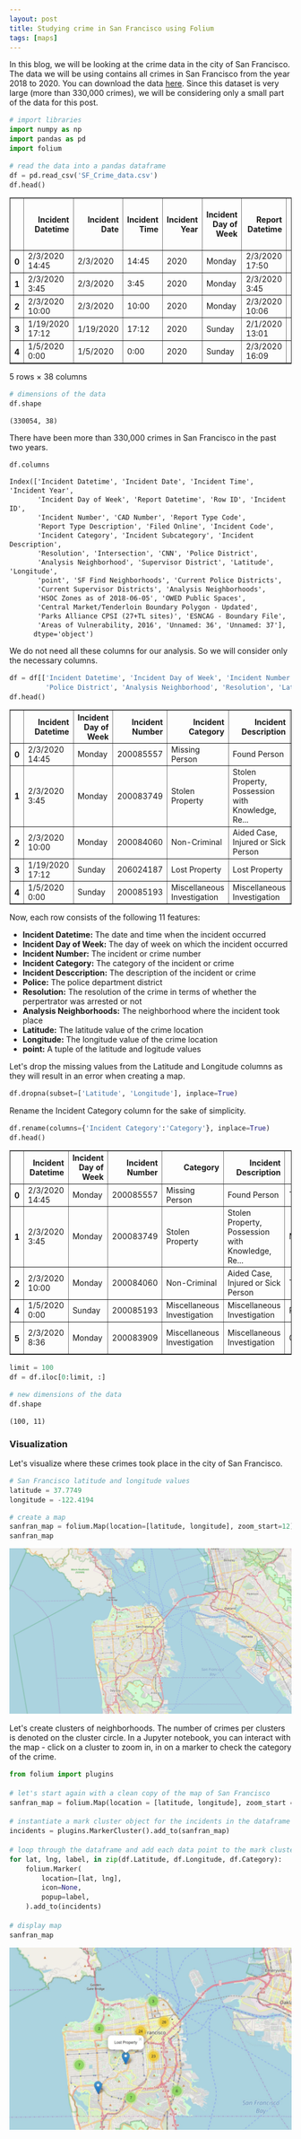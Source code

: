 ```yaml
---
layout: post
title: Studying crime in San Francisco using Folium
tags: [maps]
---
```


In this blog, we will be looking at the crime data in the city of San Francisco. The data we will be using contains all crimes in San Francisco from the year 2018 to 2020. You can download the data [here](https://data.sfgov.org/Public-Safety/Police-Department-Incident-Reports-2018-to-Present/wg3w-h783). Since this dataset is very large (more than 330,000 crimes), we will be considering only a small part of the data for this post.


```python
# import libraries
import numpy as np
import pandas as pd
import folium
```


```python
# read the data into a pandas dataframe
df = pd.read_csv('SF_Crime_data.csv')
df.head()
```




<div>
<style scoped>
    .dataframe tbody tr th:only-of-type {
        vertical-align: middle;
    }

    .dataframe tbody tr th {
        vertical-align: top;
    }

    .dataframe thead th {
        text-align: right;
    }
</style>
<table border="1" class="dataframe">
  <thead>
    <tr style="text-align: right;">
      <th></th>
      <th>Incident Datetime</th>
      <th>Incident Date</th>
      <th>Incident Time</th>
      <th>Incident Year</th>
      <th>Incident Day of Week</th>
      <th>Report Datetime</th>
      <th>Row ID</th>
      <th>Incident ID</th>
      <th>Incident Number</th>
      <th>CAD Number</th>
      <th>...</th>
      <th>Current Supervisor Districts</th>
      <th>Analysis Neighborhoods</th>
      <th>HSOC Zones as of 2018-06-05</th>
      <th>OWED Public Spaces</th>
      <th>Central Market/Tenderloin Boundary Polygon - Updated</th>
      <th>Parks Alliance CPSI (27+TL sites)</th>
      <th>ESNCAG - Boundary File</th>
      <th>Areas of Vulnerability, 2016</th>
      <th>Unnamed: 36</th>
      <th>Unnamed: 37</th>
    </tr>
  </thead>
  <tbody>
    <tr>
      <th>0</th>
      <td>2/3/2020 14:45</td>
      <td>2/3/2020</td>
      <td>14:45</td>
      <td>2020</td>
      <td>Monday</td>
      <td>2/3/2020 17:50</td>
      <td>89881675000</td>
      <td>898816</td>
      <td>200085557</td>
      <td>200342870.0</td>
      <td>...</td>
      <td>8.0</td>
      <td>16.0</td>
      <td>NaN</td>
      <td>NaN</td>
      <td>NaN</td>
      <td>NaN</td>
      <td>NaN</td>
      <td>2.0</td>
      <td>NaN</td>
      <td>NaN</td>
    </tr>
    <tr>
      <th>1</th>
      <td>2/3/2020 3:45</td>
      <td>2/3/2020</td>
      <td>3:45</td>
      <td>2020</td>
      <td>Monday</td>
      <td>2/3/2020 3:45</td>
      <td>89860711012</td>
      <td>898607</td>
      <td>200083749</td>
      <td>200340316.0</td>
      <td>...</td>
      <td>2.0</td>
      <td>20.0</td>
      <td>3.0</td>
      <td>NaN</td>
      <td>NaN</td>
      <td>NaN</td>
      <td>NaN</td>
      <td>2.0</td>
      <td>NaN</td>
      <td>NaN</td>
    </tr>
    <tr>
      <th>2</th>
      <td>2/3/2020 10:00</td>
      <td>2/3/2020</td>
      <td>10:00</td>
      <td>2020</td>
      <td>Monday</td>
      <td>2/3/2020 10:06</td>
      <td>89867264015</td>
      <td>898672</td>
      <td>200084060</td>
      <td>200340808.0</td>
      <td>...</td>
      <td>3.0</td>
      <td>8.0</td>
      <td>NaN</td>
      <td>35.0</td>
      <td>NaN</td>
      <td>NaN</td>
      <td>NaN</td>
      <td>2.0</td>
      <td>NaN</td>
      <td>NaN</td>
    </tr>
    <tr>
      <th>3</th>
      <td>1/19/2020 17:12</td>
      <td>1/19/2020</td>
      <td>17:12</td>
      <td>2020</td>
      <td>Sunday</td>
      <td>2/1/2020 13:01</td>
      <td>89863571000</td>
      <td>898635</td>
      <td>206024187</td>
      <td>NaN</td>
      <td>...</td>
      <td>NaN</td>
      <td>NaN</td>
      <td>NaN</td>
      <td>NaN</td>
      <td>NaN</td>
      <td>NaN</td>
      <td>NaN</td>
      <td>NaN</td>
      <td>NaN</td>
      <td>NaN</td>
    </tr>
    <tr>
      <th>4</th>
      <td>1/5/2020 0:00</td>
      <td>1/5/2020</td>
      <td>0:00</td>
      <td>2020</td>
      <td>Sunday</td>
      <td>2/3/2020 16:09</td>
      <td>89877368020</td>
      <td>898773</td>
      <td>200085193</td>
      <td>200342341.0</td>
      <td>...</td>
      <td>6.0</td>
      <td>30.0</td>
      <td>NaN</td>
      <td>NaN</td>
      <td>NaN</td>
      <td>NaN</td>
      <td>NaN</td>
      <td>1.0</td>
      <td>NaN</td>
      <td>NaN</td>
    </tr>
  </tbody>
</table>
<p>5 rows × 38 columns</p>
</div>




```python
# dimensions of the data
df.shape
```




    (330054, 38)



There have been more than 330,000 crimes in San Francisco in the past two years.


```python
df.columns
```




    Index(['Incident Datetime', 'Incident Date', 'Incident Time', 'Incident Year',
           'Incident Day of Week', 'Report Datetime', 'Row ID', 'Incident ID',
           'Incident Number', 'CAD Number', 'Report Type Code',
           'Report Type Description', 'Filed Online', 'Incident Code',
           'Incident Category', 'Incident Subcategory', 'Incident Description',
           'Resolution', 'Intersection', 'CNN', 'Police District',
           'Analysis Neighborhood', 'Supervisor District', 'Latitude', 'Longitude',
           'point', 'SF Find Neighborhoods', 'Current Police Districts',
           'Current Supervisor Districts', 'Analysis Neighborhoods',
           'HSOC Zones as of 2018-06-05', 'OWED Public Spaces',
           'Central Market/Tenderloin Boundary Polygon - Updated',
           'Parks Alliance CPSI (27+TL sites)', 'ESNCAG - Boundary File',
           'Areas of Vulnerability, 2016', 'Unnamed: 36', 'Unnamed: 37'],
          dtype='object')



We do not need all these columns for our analysis. So we will consider only the necessary columns.


```python
df = df[['Incident Datetime', 'Incident Day of Week', 'Incident Number', 'Incident Category', 'Incident Description', 
         'Police District', 'Analysis Neighborhood', 'Resolution', 'Latitude', 'Longitude', 'point']]
df.head()
```




<div>
<style scoped>
    .dataframe tbody tr th:only-of-type {
        vertical-align: middle;
    }

    .dataframe tbody tr th {
        vertical-align: top;
    }

    .dataframe thead th {
        text-align: right;
    }
</style>
<table border="1" class="dataframe">
  <thead>
    <tr style="text-align: right;">
      <th></th>
      <th>Incident Datetime</th>
      <th>Incident Day of Week</th>
      <th>Incident Number</th>
      <th>Incident Category</th>
      <th>Incident Description</th>
      <th>Police District</th>
      <th>Analysis Neighborhood</th>
      <th>Resolution</th>
      <th>Latitude</th>
      <th>Longitude</th>
      <th>point</th>
    </tr>
  </thead>
  <tbody>
    <tr>
      <th>0</th>
      <td>2/3/2020 14:45</td>
      <td>Monday</td>
      <td>200085557</td>
      <td>Missing Person</td>
      <td>Found Person</td>
      <td>Taraval</td>
      <td>Lakeshore</td>
      <td>Open or Active</td>
      <td>37.726950</td>
      <td>-122.476039</td>
      <td>(37.72694991292525, -122.47603947349434)</td>
    </tr>
    <tr>
      <th>1</th>
      <td>2/3/2020 3:45</td>
      <td>Monday</td>
      <td>200083749</td>
      <td>Stolen Property</td>
      <td>Stolen Property, Possession with Knowledge, Re...</td>
      <td>Mission</td>
      <td>Mission</td>
      <td>Cite or Arrest Adult</td>
      <td>37.752440</td>
      <td>-122.415172</td>
      <td>(37.752439644389675, -122.41517229045435)</td>
    </tr>
    <tr>
      <th>2</th>
      <td>2/3/2020 10:00</td>
      <td>Monday</td>
      <td>200084060</td>
      <td>Non-Criminal</td>
      <td>Aided Case, Injured or Sick Person</td>
      <td>Tenderloin</td>
      <td>Financial District/South Beach</td>
      <td>Open or Active</td>
      <td>37.784560</td>
      <td>-122.407337</td>
      <td>(37.784560141211806, -122.40733704162238)</td>
    </tr>
    <tr>
      <th>3</th>
      <td>1/19/2020 17:12</td>
      <td>Sunday</td>
      <td>206024187</td>
      <td>Lost Property</td>
      <td>Lost Property</td>
      <td>Taraval</td>
      <td>NaN</td>
      <td>Open or Active</td>
      <td>NaN</td>
      <td>NaN</td>
      <td>NaN</td>
    </tr>
    <tr>
      <th>4</th>
      <td>1/5/2020 0:00</td>
      <td>Sunday</td>
      <td>200085193</td>
      <td>Miscellaneous Investigation</td>
      <td>Miscellaneous Investigation</td>
      <td>Richmond</td>
      <td>Pacific Heights</td>
      <td>Open or Active</td>
      <td>37.787112</td>
      <td>-122.440250</td>
      <td>(37.78711245591735, -122.44024995765258)</td>
    </tr>
  </tbody>
</table>
</div>



Now, each row consists of the following 11 features:
- **Incident Datetime:** The date and time when the incident occurred
- **Incident Day of Week:** The day of week on which the incident occurred
- **Incident Number:** The incident or crime number
- **Incident Category:** The category of the incident or crime
- **Incident Desccription:** The description of the incident or crime
- **Police:** The police department district
- **Resolution:** The resolution of the crime in terms of whether the perpertrator was arrested or not
- **Analysis Neighborhoods:** The neighborhood where the incident took place
- **Latitude:** The latitude value of the crime location
- **Longitude:** The longitude value of the crime location
- **point:** A tuple of the latitude and logitude values

Let's drop the missing values from the Latitude and Longitude columns as they will result in an error when creating a map. 


```python
df.dropna(subset=['Latitude', 'Longitude'], inplace=True)
```

Rename the Incident Category column for the sake of simplicity.


```python
df.rename(columns={'Incident Category':'Category'}, inplace=True)
df.head()
```




<div>
<style scoped>
    .dataframe tbody tr th:only-of-type {
        vertical-align: middle;
    }

    .dataframe tbody tr th {
        vertical-align: top;
    }

    .dataframe thead th {
        text-align: right;
    }
</style>
<table border="1" class="dataframe">
  <thead>
    <tr style="text-align: right;">
      <th></th>
      <th>Incident Datetime</th>
      <th>Incident Day of Week</th>
      <th>Incident Number</th>
      <th>Category</th>
      <th>Incident Description</th>
      <th>Police District</th>
      <th>Analysis Neighborhood</th>
      <th>Resolution</th>
      <th>Latitude</th>
      <th>Longitude</th>
      <th>point</th>
    </tr>
  </thead>
  <tbody>
    <tr>
      <th>0</th>
      <td>2/3/2020 14:45</td>
      <td>Monday</td>
      <td>200085557</td>
      <td>Missing Person</td>
      <td>Found Person</td>
      <td>Taraval</td>
      <td>Lakeshore</td>
      <td>Open or Active</td>
      <td>37.726950</td>
      <td>-122.476039</td>
      <td>(37.72694991292525, -122.47603947349434)</td>
    </tr>
    <tr>
      <th>1</th>
      <td>2/3/2020 3:45</td>
      <td>Monday</td>
      <td>200083749</td>
      <td>Stolen Property</td>
      <td>Stolen Property, Possession with Knowledge, Re...</td>
      <td>Mission</td>
      <td>Mission</td>
      <td>Cite or Arrest Adult</td>
      <td>37.752440</td>
      <td>-122.415172</td>
      <td>(37.752439644389675, -122.41517229045435)</td>
    </tr>
    <tr>
      <th>2</th>
      <td>2/3/2020 10:00</td>
      <td>Monday</td>
      <td>200084060</td>
      <td>Non-Criminal</td>
      <td>Aided Case, Injured or Sick Person</td>
      <td>Tenderloin</td>
      <td>Financial District/South Beach</td>
      <td>Open or Active</td>
      <td>37.784560</td>
      <td>-122.407337</td>
      <td>(37.784560141211806, -122.40733704162238)</td>
    </tr>
    <tr>
      <th>4</th>
      <td>1/5/2020 0:00</td>
      <td>Sunday</td>
      <td>200085193</td>
      <td>Miscellaneous Investigation</td>
      <td>Miscellaneous Investigation</td>
      <td>Richmond</td>
      <td>Pacific Heights</td>
      <td>Open or Active</td>
      <td>37.787112</td>
      <td>-122.440250</td>
      <td>(37.78711245591735, -122.44024995765258)</td>
    </tr>
    <tr>
      <th>5</th>
      <td>2/3/2020 8:36</td>
      <td>Monday</td>
      <td>200083909</td>
      <td>Miscellaneous Investigation</td>
      <td>Miscellaneous Investigation</td>
      <td>Central</td>
      <td>Financial District/South Beach</td>
      <td>Open or Active</td>
      <td>37.796926</td>
      <td>-122.399507</td>
      <td>(37.796926429317054, -122.39950750040278)</td>
    </tr>
  </tbody>
</table>
</div>




```python
limit = 100
df = df.iloc[0:limit, :]
```


```python
# new dimensions of the data
df.shape
```




    (100, 11)



### Visualization
Let's visualize where these crimes took place in the city of San Francisco.


```python
# San Francisco latitude and longitude values
latitude = 37.7749
longitude = -122.4194
```


```python
# create a map
sanfran_map = folium.Map(location=[latitude, longitude], zoom_start=12)
sanfran_map
```


<img src= "/assets/img/sf_crime/map1.JPG">


Let's create clusters of neighborhoods. The number of crimes per clusters is denoted on the cluster circle. In a Jupyter notebook, you can interact with the map - click on a cluster to zoom in, in on a marker to check the category of the crime.


```python
from folium import plugins

# let's start again with a clean copy of the map of San Francisco
sanfran_map = folium.Map(location = [latitude, longitude], zoom_start = 12)

# instantiate a mark cluster object for the incidents in the dataframe
incidents = plugins.MarkerCluster().add_to(sanfran_map)

# loop through the dataframe and add each data point to the mark cluster
for lat, lng, label, in zip(df.Latitude, df.Longitude, df.Category):
    folium.Marker(
        location=[lat, lng],
        icon=None,
        popup=label,
    ).add_to(incidents)

# display map
sanfran_map
```

<img src= "/assets/img/sf_crime/map2.JPG">


```python

```
